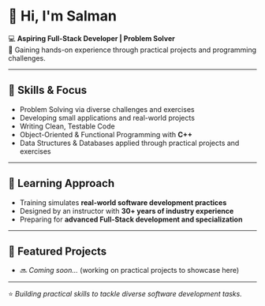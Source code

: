 # 👋 Hi, I'm Salman

💻 **Aspiring Full-Stack Developer | Problem Solver**  
🎯 Gaining hands-on experience through practical projects and programming challenges.

---

## 🚀 Skills & Focus
- Problem Solving via diverse challenges and exercises
- Developing small applications and real-world projects
- Writing Clean, Testable Code
- Object-Oriented & Functional Programming with **C++**
- Data Structures & Databases applied through practical projects and exercises

---

## 🌱 Learning Approach
- Training simulates **real-world software development practices**
- Designed by an instructor with **30+ years of industry experience**
- Preparing for **advanced Full-Stack development and specialization**

---

## 📂 Featured Projects
- 🔜 *Coming soon...* (working on practical projects to showcase here)

---

⭐ *Building practical skills to tackle diverse software development tasks.*

